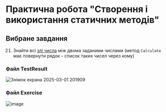 
# Практична робота "Створення і використання статичних методів"
## Вибране завдання
21. Знайти всі [злі числа](https://ru.wikipedia.org/wiki/%D0%97%D0%BB%D0%BE%D0%B5_%D1%87%D0%B8%D1%81%D0%BB%D0%BE) між двома заданими числами (метод ```Calculate``` має повернути рядок - список таких чисел через кому)
### Файл TestResult
![Знімок екрана 2025-03-01 201909](https://github.com/user-attachments/assets/bba36286-9e47-44aa-bc2d-e35522fc37fb)
### Файл Exercise
![image](https://github.com/user-attachments/assets/84015199-6762-4b9d-ba06-11d28fe9703d)
